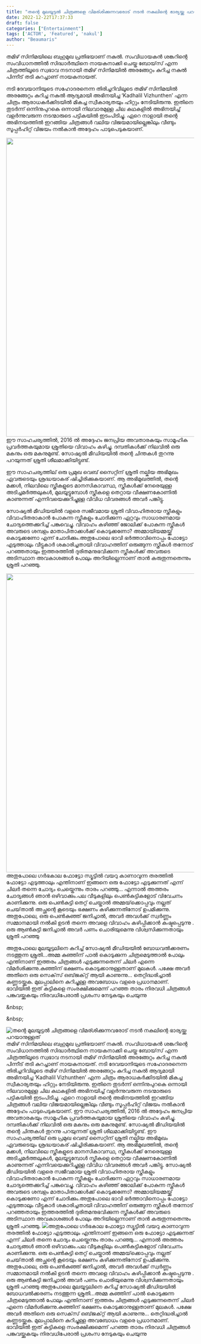 ```yaml
---
title: "തന്റെ മുലയൂട്ടൽ ചിത്രങ്ങളെ വിമര്ശിക്കുന്നവരോട് നടൻ നകുലിന്റെ ഭാര്യയ്ക്കു പറയാനുള്ളത്"
date: 2022-12-22T17:37:33
draft: false
categories: ["Entertainment"]
tags: ['ACTOR', 'Featured', 'nakul']
author: "Beaumaris"
---
```


തമിഴ് സിനിമയിലെ ബഹുമുഖ പ്രതിഭയാണ് നകുൽ. സംവിധായകൻ ശങ്കറിന്റെ സംവിധാനത്തിൽ സിദ്ധാർത്ഥിനെ നായകനാക്കി ചെയ്ത ബോയ്‌സ് എന്ന ചിത്രത്തിലൂടെ സ്വഭാവ നടനായി തമിഴ് സിനിമയിൽ അരങ്ങേറ്റം കുറിച്ച നകുൽ പിന്നീട് തടി കുറച്ചാണ് നായകനായത്.

നടി ദേവയാനിയുടെ സഹോദരനെന്ന തിരിച്ചറിവിലൂടെ തമിഴ് സിനിമയിൽ അരങ്ങേറ്റം കുറിച്ച നകുൽ ആദ്യമായി അഭിനയിച്ച ‘Kadhalil Vizhunthen’ എന്ന ചിത്രം ആരാധകർക്കിടയിൽ മികച്ച സ്വീകാര്യതയും ഹിറ്റും നേടിയിരുന്നു. ഇതിനെ തുടർന്ന് ഒന്നിനുപുറകെ ഒന്നായി നിലവാരമുള്ള ചില കഥകളിൽ അഭിനയിച്ച് വളർന്നുവരുന്ന നടന്മാരുടെ പട്ടികയിൽ ഇടംപിടിച്ചു. ഏറെ നാളായി തന്റെ അഭിനയത്തിൽ ഇറങ്ങിയ ചിത്രങ്ങൾ വലിയ വിജയമായില്ലെങ്കിലും വീണ്ടും സൂപ്പർഹിറ്റ് വിജയം നൽകാൻ അദ്ദേഹം പാടുപെടുകയാണ്.

<img class="size-full wp-image-368247 aligncenter" src="https://cdn.boolokam.com/articles/2022/12/tt3ttyyyyy.webp" alt="" width="800" height="800" />ഈ സാഹചര്യത്തിൽ, 2016 ൽ അദ്ദേഹം ജനപ്രിയ അവതാരകയും സാമൂഹിക പ്രവർത്തകയുമായ ശ്രുതിയെ വിവാഹം കഴിച്ചു. ദമ്പതികൾക്ക് നിലവിൽ ഒരു മകനും ഒരു മകനുമുണ്ട്. സോഷ്യൽ മീഡിയയിൽ തന്റെ ചിന്തകൾ തുറന്നു പറയുന്നത് ശ്രുതി ശീലമാക്കിയിട്ടുണ്ട്.

ഈ സാഹചര്യത്തില് ഒരു പ്രമുഖ വെബ് സൈറ്റിന് ശ്രുതി നല്കിയ അഭിമുഖം ഏവരുടെയും ശ്രദ്ധയാകര് ഷിച്ചിരിക്കുകയാണ്. ആ അഭിമുഖത്തിൽ, തന്റെ മക്കൾ, നിലവിലെ സ്ത്രീകളുടെ മാനസികാവസ്ഥ, സ്ത്രീകൾക്ക് നേരെയുള്ള അടിച്ചമർത്തലുകൾ, മുലയൂട്ടുമ്പോൾ സ്ത്രീകളെ തെറ്റായ വീക്ഷണകോണിൽ കാണുന്നത് എന്നിവയെക്കുറിച്ചുള്ള വിവിധ വിവരങ്ങൾ അവർ പങ്കിട്ടു.

സോഷ്യൽ മീഡിയയിൽ വളരെ സജീവമായ ശ്രുതി വിവാഹിതരായ സ്ത്രീകളും വിവാഹിതരാകാൻ പോകുന്ന സ്ത്രീകളും ചോദിക്കുന്ന ഏറ്റവും സാധാരണമായ ചോദ്യത്തെക്കുറിച്ച് പങ്കുവെച്ചു. വിവാഹം കഴിഞ്ഞ് ജോലിക്ക് പോകുന്ന സ്ത്രീകൾ അവരുടെ ശമ്പളം മാതാപിതാക്കൾക്ക് കൊടുക്കണോ? അമ്മായിയമ്മയ്ക്ക് കൊടുക്കണോ എന്ന് ചോദിക്കും.അതുപോലെ ഭാവി ഭർത്താവിനൊപ്പം ഫോട്ടോ എടുത്താലും വീട്ടുകാർ ശകാരിച്ചതായി വിവാഹത്തിന് ഒരുങ്ങുന്ന സ്ത്രീകൾ തന്നോട് പറഞ്ഞതായും ഇത്തരത്തിൽ ദുരിതമനുഭവിക്കുന്ന സ്ത്രീകൾക്ക് അവരുടെ അടിസ്ഥാന അവകാശങ്ങൾ പോലും അറിയില്ലെന്നാണ് താൻ കരുതുന്നതെന്നും ശ്രുതി പറഞ്ഞു.

<img class="size-full wp-image-368248 aligncenter" src="https://cdn.boolokam.com/articles/2022/12/rrrrrrr.webp" alt="" width="800" height="800" />അതുപോലെ ഗർഭകാല ഫോട്ടോ സ്യൂട്ടിൽ വയറു കാണാവുന്ന തരത്തിൽ ഫോട്ടോ എടുത്താലും എന്തിനാണ് ഇങ്ങനെ ഒരു ഫോട്ടോ എടുക്കുന്നത് എന്ന് ചിലർ തന്നെ ചോദ്യം ചെയ്തെന്നും താരം പറഞ്ഞു... എന്നാൽ അത്തരം ചോദ്യങ്ങൾ ഞാൻ ഒഴിവാക്കും.പല വീടുകളിലും പെൺകുട്ടികളോട് വിവേചനം കാണിക്കുന്നു. ഒരു പെൺകുട്ടി തെറ്റ് ചെയ്താൽ അമ്മയ്‌ക്കൊപ്പവും നല്ലത് ചെയ്‌താൽ അച്ഛന്റെ കൂടെയും ഭക്ഷണം കഴിക്കുന്നതിനോട് ഉപമിക്കുന്നു. അതുപോലെ, ഒരു പെൺകുഞ്ഞ് ജനിച്ചാൽ, അവർ അവൾക്ക് സ്വർണ്ണം സമ്മാനമായി നൽകി ഉടൻ തന്നെ അവളെ വിവാഹം കഴിപ്പിക്കാൻ കഷ്ടപ്പെടുന്നു . ഒരു ആൺകുട്ടി ജനിച്ചാൽ അവർ പണം ചൊരിയുമെന്നു വിശ്വസിക്കുന്നതായും ശ്രുതി പറഞ്ഞു

അതുപോലെ മുലയൂട്ടലിനെ കുറിച്ച് സോഷ്യൽ മീഡിയയിൽ ബോധവൽക്കരണം നടത്തുന്ന ശ്രുതി...അമ്മ കുഞ്ഞിന് പാൽ കൊടുക്കുന്ന ചിത്രമെടുത്താൽ പോലും എന്തിനാണ് ഇത്തരം ചിത്രങ്ങൾ എടുക്കുന്നതെന്ന് ചിലർ എന്നെ വിമർശിക്കുന്നു.കുഞ്ഞിന് ഭക്ഷണം കൊടുക്കാനുള്ളതാണ് മുലകൾ. പക്ഷേ അവർ അതിനെ ഒരു സെക്‌സ് ഒബ്‌ജക്‌റ്റ് ആയി കാണുന്നു... തെറ്റിദ്ധരിച്ചാൽ കണ്ണടയ്ക്കുക. മുലപ്പാലിനെ കുറിച്ചുള്ള അവബോധം വളരെ പ്രധാനമാണ്. ഭാവിയിൽ ഇത് കുട്ടികളെ സംരക്ഷിക്കുമെന്ന് പറഞ്ഞ താരം നിരവധി ചിത്രങ്ങൾ പങ്കുവയ്ക്കുകയും നിരവധിപേരാൽ പ്രശംസ നേടുകയും ചെയുന്നു

&amp;nbsp;

&amp;nbsp;


![തന്റെ മുലയൂട്ടൽ ചിത്രങ്ങളെ വിമര്ശിക്കുന്നവരോട് നടൻ നകുലിന്റെ ഭാര്യയ്ക്കു പറയാനുള്ളത്](https://cdn.boolokam.com/articles/2022/12/tt3ttyyyyy.webp)തമിഴ് സിനിമയിലെ ബഹുമുഖ പ്രതിഭയാണ് നകുൽ. സംവിധായകൻ ശങ്കറിന്റെ സംവിധാനത്തിൽ സിദ്ധാർത്ഥിനെ നായകനാക്കി ചെയ്ത ബോയ്‌സ് എന്ന ചിത്രത്തിലൂടെ സ്വഭാവ നടനായി തമിഴ് സിനിമയിൽ അരങ്ങേറ്റം കുറിച്ച നകുൽ പിന്നീട് തടി കുറച്ചാണ് നായകനായത്. നടി ദേവയാനിയുടെ സഹോദരനെന്ന തിരിച്ചറിവിലൂടെ തമിഴ് സിനിമയിൽ അരങ്ങേറ്റം കുറിച്ച നകുൽ ആദ്യമായി അഭിനയിച്ച ‘Kadhalil Vizhunthen’ എന്ന ചിത്രം ആരാധകർക്കിടയിൽ മികച്ച സ്വീകാര്യതയും ഹിറ്റും നേടിയിരുന്നു. ഇതിനെ തുടർന്ന് ഒന്നിനുപുറകെ ഒന്നായി നിലവാരമുള്ള ചില കഥകളിൽ അഭിനയിച്ച് വളർന്നുവരുന്ന നടന്മാരുടെ പട്ടികയിൽ ഇടംപിടിച്ചു. ഏറെ നാളായി തന്റെ അഭിനയത്തിൽ ഇറങ്ങിയ ചിത്രങ്ങൾ വലിയ വിജയമായില്ലെങ്കിലും വീണ്ടും സൂപ്പർഹിറ്റ് വിജയം നൽകാൻ അദ്ദേഹം പാടുപെടുകയാണ്. ഈ സാഹചര്യത്തിൽ, 2016 ൽ അദ്ദേഹം ജനപ്രിയ അവതാരകയും സാമൂഹിക പ്രവർത്തകയുമായ ശ്രുതിയെ വിവാഹം കഴിച്ചു. ദമ്പതികൾക്ക് നിലവിൽ ഒരു മകനും ഒരു മകനുമുണ്ട്. സോഷ്യൽ മീഡിയയിൽ തന്റെ ചിന്തകൾ തുറന്നു പറയുന്നത് ശ്രുതി ശീലമാക്കിയിട്ടുണ്ട്. ഈ സാഹചര്യത്തില് ഒരു പ്രമുഖ വെബ് സൈറ്റിന് ശ്രുതി നല്കിയ അഭിമുഖം ഏവരുടെയും ശ്രദ്ധയാകര് ഷിച്ചിരിക്കുകയാണ്. ആ അഭിമുഖത്തിൽ, തന്റെ മക്കൾ, നിലവിലെ സ്ത്രീകളുടെ മാനസികാവസ്ഥ, സ്ത്രീകൾക്ക് നേരെയുള്ള അടിച്ചമർത്തലുകൾ, മുലയൂട്ടുമ്പോൾ സ്ത്രീകളെ തെറ്റായ വീക്ഷണകോണിൽ കാണുന്നത് എന്നിവയെക്കുറിച്ചുള്ള വിവിധ വിവരങ്ങൾ അവർ പങ്കിട്ടു. സോഷ്യൽ മീഡിയയിൽ വളരെ സജീവമായ ശ്രുതി വിവാഹിതരായ സ്ത്രീകളും വിവാഹിതരാകാൻ പോകുന്ന സ്ത്രീകളും ചോദിക്കുന്ന ഏറ്റവും സാധാരണമായ ചോദ്യത്തെക്കുറിച്ച് പങ്കുവെച്ചു. വിവാഹം കഴിഞ്ഞ് ജോലിക്ക് പോകുന്ന സ്ത്രീകൾ അവരുടെ ശമ്പളം മാതാപിതാക്കൾക്ക് കൊടുക്കണോ? അമ്മായിയമ്മയ്ക്ക് കൊടുക്കണോ എന്ന് ചോദിക്കും.അതുപോലെ ഭാവി ഭർത്താവിനൊപ്പം ഫോട്ടോ എടുത്താലും വീട്ടുകാർ ശകാരിച്ചതായി വിവാഹത്തിന് ഒരുങ്ങുന്ന സ്ത്രീകൾ തന്നോട് പറഞ്ഞതായും ഇത്തരത്തിൽ ദുരിതമനുഭവിക്കുന്ന സ്ത്രീകൾക്ക് അവരുടെ അടിസ്ഥാന അവകാശങ്ങൾ പോലും അറിയില്ലെന്നാണ് താൻ കരുതുന്നതെന്നും ശ്രുതി പറഞ്ഞു. ![](https://cdn.boolokam.com/articles/2022/12/rrrrrrr.webp)അതുപോലെ ഗർഭകാല ഫോട്ടോ സ്യൂട്ടിൽ വയറു കാണാവുന്ന തരത്തിൽ ഫോട്ടോ എടുത്താലും എന്തിനാണ് ഇങ്ങനെ ഒരു ഫോട്ടോ എടുക്കുന്നത് എന്ന് ചിലർ തന്നെ ചോദ്യം ചെയ്തെന്നും താരം പറഞ്ഞു... എന്നാൽ അത്തരം ചോദ്യങ്ങൾ ഞാൻ ഒഴിവാക്കും.പല വീടുകളിലും പെൺകുട്ടികളോട് വിവേചനം കാണിക്കുന്നു. ഒരു പെൺകുട്ടി തെറ്റ് ചെയ്താൽ അമ്മയ്‌ക്കൊപ്പവും നല്ലത് ചെയ്‌താൽ അച്ഛന്റെ കൂടെയും ഭക്ഷണം കഴിക്കുന്നതിനോട് ഉപമിക്കുന്നു. അതുപോലെ, ഒരു പെൺകുഞ്ഞ് ജനിച്ചാൽ, അവർ അവൾക്ക് സ്വർണ്ണം സമ്മാനമായി നൽകി ഉടൻ തന്നെ അവളെ വിവാഹം കഴിപ്പിക്കാൻ കഷ്ടപ്പെടുന്നു . ഒരു ആൺകുട്ടി ജനിച്ചാൽ അവർ പണം ചൊരിയുമെന്നു വിശ്വസിക്കുന്നതായും ശ്രുതി പറഞ്ഞു അതുപോലെ മുലയൂട്ടലിനെ കുറിച്ച് സോഷ്യൽ മീഡിയയിൽ ബോധവൽക്കരണം നടത്തുന്ന ശ്രുതി...അമ്മ കുഞ്ഞിന് പാൽ കൊടുക്കുന്ന ചിത്രമെടുത്താൽ പോലും എന്തിനാണ് ഇത്തരം ചിത്രങ്ങൾ എടുക്കുന്നതെന്ന് ചിലർ എന്നെ വിമർശിക്കുന്നു.കുഞ്ഞിന് ഭക്ഷണം കൊടുക്കാനുള്ളതാണ് മുലകൾ. പക്ഷേ അവർ അതിനെ ഒരു സെക്‌സ് ഒബ്‌ജക്‌റ്റ് ആയി കാണുന്നു... തെറ്റിദ്ധരിച്ചാൽ കണ്ണടയ്ക്കുക. മുലപ്പാലിനെ കുറിച്ചുള്ള അവബോധം വളരെ പ്രധാനമാണ്. ഭാവിയിൽ ഇത് കുട്ടികളെ സംരക്ഷിക്കുമെന്ന് പറഞ്ഞ താരം നിരവധി ചിത്രങ്ങൾ പങ്കുവയ്ക്കുകയും നിരവധിപേരാൽ പ്രശംസ നേടുകയും ചെയുന്നു &nbsp; &nbsp;
